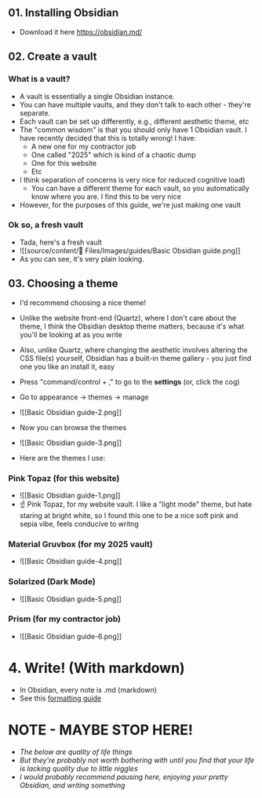 ## 01. Installing Obsidian
- Download it here https://obsidian.md/
## 02. Create a vault 
### What is a vault?
- A vault is essentially a single Obsidian instance. 
- You can have multiple vaults, and they don't talk to each other - they're separate. 
- Each vault can be set up differently, e.g., different aesthetic theme, etc
- The "common wisdom" is that you should only have 1 Obsidian vault. I have recently decided that this is totally wrong! I have:
	- A new one for my contractor job
	- One called "2025" which is kind of a chaotic dump
	- One for this website
	- Etc
- I think separation of concerns is very nice for reduced cognitive load)
	- You can have a different theme for each vault, so you automatically know where you are. I find this to be very nice
- However, for the purposes of this guide, we're just making one vault
### Ok so, a fresh vault
- Tada, here's a fresh vault
- ![[source/content/📎 Files/Images/guides/Basic Obsidian guide.png]]
- As you can see, it's very plain looking. 
## 03. Choosing a theme
- I'd recommend choosing a nice theme!
- Unlike the website front-end (Quartz), where I don't care about the theme, I think the Obsidian desktop theme matters, because it's what you'll be looking at as you write
- Also, unlike Quartz, where changing the aesthetic involves altering the CSS file(s) yourself, Obsidian has a built-in theme gallery - you just find one you like an install it, easy
- Press "command/control + ," to go to the **settings** (or, click the cog)
- Go to appearance → themes → manage
- ![[Basic Obsidian guide-2.png]]
- Now you can browse the themes
- ![[Basic Obsidian guide-3.png]]

- Here are the themes I use:
### Pink Topaz (for this website)
- ![[Basic Obsidian guide-1.png]]
- ☝️ Pink Topaz, for my website vault. I like a "light mode" theme, but hate staring at bright white, so I found this one to be a nice soft pink and sepia vibe, feels conducive to writng
### Material Gruvbox (for my 2025 vault)
- ![[Basic Obsidian guide-4.png]]
### Solarized (Dark Mode)
- ![[Basic Obsidian guide-5.png]]
### Prism (for my contractor job)
- ![[Basic Obsidian guide-6.png]]
# 4. Write! (With markdown)
- In Obsidian, every note is .md (markdown)
- See this [formatting guide](https://help.obsidian.md/syntax)
# NOTE - MAYBE STOP HERE!
- *The below are quality of life things*
- *But they're probably not worth bothering with until you find that your life is lacking quality due to little niggles*
- *I would probably recommend pausing here, enjoying your pretty Obsidian, and writing something*
